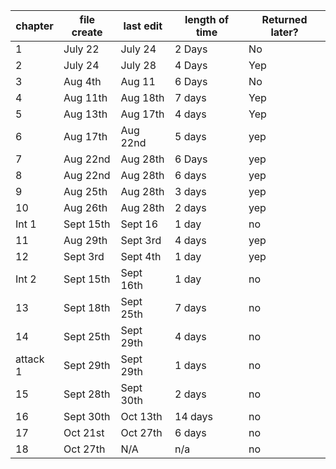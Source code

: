 
| chapter  | file create | last edit | length of time | Returned later? |
| -------- | ----------- | --------- | -------------- | --------------- |
| 1        | July 22     | July 24   | 2 Days         | No              |
| 2        | July 24     | July 28   | 4 Days         | Yep             |
| 3        | Aug 4th     | Aug 11    | 6 Days         | No              |
| 4        | Aug 11th    | Aug 18th  | 7 days         | Yep             |
| 5        | Aug 13th    | Aug 17th  | 4 days         | Yep             |
| 6        | Aug 17th    | Aug 22nd  | 5 days         | yep             |
| 7        | Aug 22nd    | Aug 28th  | 6 Days         | yep             |
| 8        | Aug 22nd    | Aug 28th  | 6 days         | yep             |
| 9        | Aug 25th    | Aug 28th  | 3 days         | yep             |
| 10       | Aug 26th    | Aug 28th  | 2 days         | yep             |
| Int 1    | Sept 15th   | Sept 16   | 1 day          | no              |
| 11       | Aug 29th    | Sept 3rd  | 4 days         | yep             |
| 12       | Sept 3rd    | Sept 4th  | 1 day          | yep             |
| Int 2    | Sept 15th   | Sept 16th | 1 day          | no              |
| 13       | Sept 18th   | Sept 25th | 7 days         | no              |
| 14       | Sept 25th   | Sept 29th | 4 days         | no              |
| attack 1 | Sept 29th   | Sept 29th | 1 days         | no              |
| 15       | Sept 28th   | Sept 30th | 2 days         | no              |
| 16       | Sept 30th   | Oct 13th  | 14 days        | no              |
| 17       | Oct 21st    | Oct 27th  | 6 days         | no              |
| 18       | Oct 27th    | N/A       | n/a            | no              |
